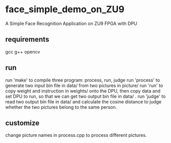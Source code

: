 # face_simple_demo_on_ZU9
A Simple Face Recognition Application on ZU9 FPGA with DPU

## requirements
gcc
g++
opencv

## run
run 'make' to compile three program: process, run, judge
run 'process' to generate two input bin file in data/ from two pictures in picture/
run 'run' to copy weight and instruction in weights/ onto the DPU, then copy data and set DPU to run, so that we can get two output bin file in data/ .
run 'judge' to read two output bin file in data/ and calculate the cosine distance to judge whether the two pictures belong to the same person.

## customize
change picture names in process.cpp to process different pictures.
